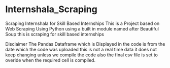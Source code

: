 # Internshala_Scraping
Scraping Internshala for Skill Based Internships
This is a Project based on Web Scraping Using Python using a built in module named after Beautiful Soup this is scraping for skill based internships



Disclaimer The Pandas Dataframe which is Displayed in the code is from the date which the code was uploaded this is not a real time data it does not keep changing unless we compile the code also the final csv file is set to overide when the required cell is compiled.
